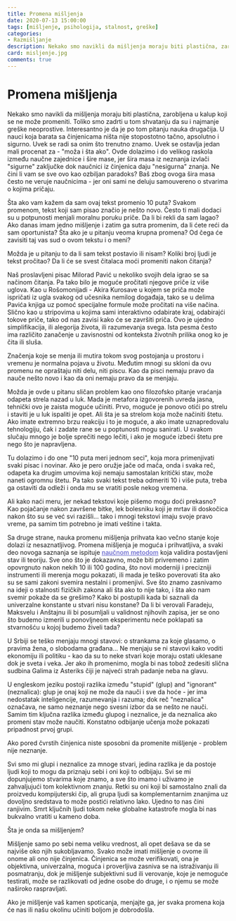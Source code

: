 ```yaml
---
title: Promena mišljenja
date: 2020-07-13 15:00:00
tags: [mišljenje, psihologija, stalnost, greške]
categories:
- Razmišljanje 
description: Nekako smo navikli da mišljenja moraju biti plastična, zarobljena u kalup koji se ne može promeniti. Toliko smo zadrti u tom shvatanju...
card: misljenje.jpg
comments: true
---
```


<style>
    .img-mb-14 { margin-bottom: 14px; }
    a { color: #6463ce; font-weight: 500; }
</style>

# Promena mišljenja

Nekako smo navikli da mišljenja moraju biti plastična, zarobljena u kalup koji se ne može promeniti. Toliko smo zadrti u tom shvatanju da su i najmanje greške neoprostive. Interesantno je da je po tom pitanju nauka drugačija. U nauci koja barata sa činjenicama ništa nije stopostotno tačno, apsolutno i sigurno. Uvek se radi sa onim što trenutno znamo. Uvek se ostavlja jedan mali procenat za - "moža i šta ako". 
Ovde dolazimo i do velikog raskola između naučne zajednice i šire mase, jer šira masa iz neznanja izvlači "sigurne" zaključke dok naučnici iz činjenica daju "nesigurna" znanja. Ne čini li vam se sve ovo kao ozbiljan paradoks?
Baš zbog ovoga šira masa često ne veruje naučnicima - jer oni sami ne deluju samouvereno o stvarima o kojima pričaju.

Šta ako vam kažem da sam ovaj tekst promenio 10 puta? Svakom promenom, tekst koji sam pisao značio je nešto novo. Često ti mali dodaci su u potpunosti menjali moralnu poruku priče. Da li bi rekli da sam lagao? Ako danas imam jedno mišljenje i zatim ga sutra promenim, da li ćete reći da sam oportunista?
Šta ako je u pitanju veoma krupna promena?
Od čega će zavisiti taj vas sud o ovom tekstu i o meni?

Možda je u pitanju to da li sam tekst postavio ili nisam? Koliki broj ljudi je tekst pročitao? Da li će se svest čitalaca moći promeniti nakon čitanja?

Naš proslavljeni pisac Milorad Pavić u nekoliko svojih dela igrao se sa načinom čitanja. Pa tako bilo je moguće pročitati njegove priče iz više uglova. Kao u Rošomonijadi - Akira Kurosave u kojem se priča može ispričati iz ugla svakog od učesnika nemilog događaja, tako se u delima Pavića knjiga uz pomoć specijalne formule može pročitati na više načina. Slično kao u stripovima u kojima sami interaktivno odabirate kraj, odabirajći tokove priče, tako od nas zavisi kako će se završiti priča. 
Ovo je ujedno simplifikacija, ili alegorija života, ili razumevanja svega. Ista pesma često ima različito zanačenje u zavisnostni od konteksta životnih prilika onog ko je čita ili sluša.

Značenja koje se menja ili mutira tokom svog postojanja u prostoru i vremenu je normalna pojava u životu. Međutim mnogi su skloni da ovu promenu ne opraštaju niti delu, niti piscu. Kao da pisci nemaju pravo da nauče nešto novo i kao da oni nemaju pravo da se menjaju.

Možda je ovde u pitanu sličan problem kao ono filozofsko pitanje vraćanja odapeta strela nazad u luk. Mada je metafora izgovorenih uvreda jasna, tehnički ovo je zaista moguće učiniti. Prvo, moguće je ponovo otići po strelu i staviti je u luk ispaliti je opet. Ali šta je sa strelom koja može načiniti štetu. Ako imate extremno brzu reakciju i to je moguće, a ako imate uznapredovalu tehnologiju, čak i zadate rane se u poptunosti mogu sanirati. U svakom slučaju mnogo je bolje sprečiti nego lečiti, i ako je moguće izbeći štetu pre nego što je napravljena.

Tu dolazimo i do one "10 puta meri jednom seci", koja mora primenjivati svaki pisac i novinar. Ako je pero oružje jače od mača, onda i svaka reč, odapeta ka drugim umovima koji nemaju samostalan kritički stav, može naneti ogromnu štetu. Pa tako svaki tekst treba odmeriti 10 i više puta, treba ga ostaviti da odleži i onda mu se vratiti posle nekog vremena. 

Ali kako naći meru, jer nekad tekstovi koje pišemo mogu doći prekasno? 
Kao pojačanje nakon završene bitke, lek bolesniku koji je mrtav ili doskočica nakon što su se već svi razišli... tako i mnogi tekstovi imaju svoje pravo vreme, pa samim tim potrebno je imati veštine i takta.

Sa druge strane, nauka promenu mišljenja prihvata kao večno stanje koje dolazi iz nesaznatljivog. Promena mišljenja je moguća i prihvatljiva, a svaki deo novoga saznanja se ispituje [naučnom metodom](/articles/naucna-metoda) koja validira postavljeni stav ili teoriju. Sve ono što je dokazavno, može biti privremeno i zatim opovrgnuto nakon nekih 10 ili 100 godina, što novi moderniji i precizniji instrumenti ili merenja mogu pokazati, ili mada je teško poverovati šta ako su se sami zakoni svemira nestalni i promenjivi. 
Sve što znamo zasnivamo na ideji o stalnosti fizičkih zakona ali šta ako to nije tako, i šta ako nam svemir pokaže da se grešimo? 
Kako bi postupili kada bi saznali da univerzalne konstante u stvari nisu konstane? Da li bi verovali Faradeju, Maksvelu i Anštajnu ili bi posumljali u validnost njihovih zapisa, jer se ono što budemo izmerili u ponovljneom eksperimentu neće poklapati sa stvarnošću u kojoj budemo živeli tada?

U Srbiji se teško menjaju mnogi stavovi: o strankama za koje glasamo, o pravima žena, o slobodama građana... Ne menjaju se ni stavovi kako voditi ekonomiju ili politiku - kao da su to neke stvari koje moraju ostati uklesane dok je sveta i veka. Jer ako ih promenimo, mogla bi nas tobož zedesiti slična sudbina Galima iz Asteriks čiji je najveći strah padanje neba na glavu.

U engleskom jeziku postoji razlika između "stupid" (glup) and "ignorant" (neznalica): glup je onaj koji ne može da nauči i sve da hoće - jer ima nedostatak inteligencije, razumevanja i razuma; dok reč "neznalica" označava, ne samo neznanje nego svesni izbor da se nešto ne nauči. Samim tim ključna razlika između glupog i neznalice, je da neznalica ako promeni stav može naučiti. Konstatno odbijanje učenja može pokazati pripadnost prvoj grupi.

Ako pored čvrstih činjenica niste sposobni da promenite mišljenje - problem nije neznanje.

Svi smo mi glupi i neznalice za mnoge stvari, jedina razlika je da postoje ljudi koji to mogu da priznaju sebi i oni koji to odbijaju. Svi se mi dopunjujemo stvarima koje znamo, a sve što imamo i uživamo je zahvaljujući tom kolektivnom znanju. Retki su oni koji bi samostalno znali da proizvedu kompijuterski čip, ali grupa ljudi sa komplementarnim znanjima uz dovoljno sredstava to može postići relativno lako. Ujedno to nas čini ranjivim. Smrt ključnih ljudi tokom neke globalne katastrofe mogla bi nas bukvalno vratiti u kameno doba.

Šta je onda sa mišljenjem?

Mišljenje samo po sebi nema veliku vrednost, ali opet dešava se da se najviše oko njih sukobljavamo. Svako može imati mišljenje o ovome ili onome ali ono nije činjenica. Činjenica se može verifikovati, ona je objektivna, univerzalna, moguća i proverljiva zasniva se na istraživanju ili posmatranju, dok je mišljenje subjektivni sud ili verovanje, koje je nemoguće testirati, može se razlikovati od jedne osobe do druge, i o njemu se može naširoko raspravljati. 

Ako je mišljenje vaš kamen spoticanja, menjajte ga, jer svaka promena koja će nas ili našu okolinu učiniti boljom je dobrodošla. 
